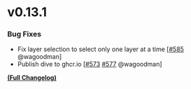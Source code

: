 # v0.13.1

### Bug Fixes

- Fix layer selection to select only one layer at a time [[#585](https://github.com/wagoodman/dive/pull/585) @wagoodman]
- Publish dive to ghcr.io [[#573](https://github.com/wagoodman/dive/issues/573) [#577](https://github.com/wagoodman/dive/pull/577) @wagoodman]

**[(Full Changelog)](https://github.com/wagoodman/dive/compare/v0.13.0...v0.13.1)**
